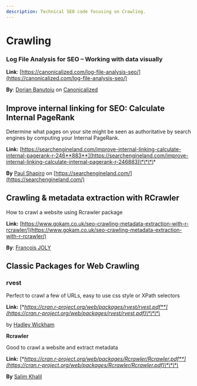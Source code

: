 ```yaml
---
description: Technical SEO code focusing on Crawling.
---
```


# Crawling

### Log File Analysis for SEO – Working with data visually

**Link**: [https://canonicalized.com/log-file-analysis-seo/](https://canonicalized.com/log-file-analysis-seo/)

**By**: [Dorian Banutoiu](https://twitter.com/canonicalizedco) on [Canonicalized](https://canonicalized.com/)



## Improve internal linking for SEO: Calculate Internal PageRank

Determine what pages on your site might be seen as authoritative by search engines by computing your Internal PageRank.

**Link:** [https://searchengineland.com/improve-internal-linking-calculate-internal-pagerank-r-246**883**](https://searchengineland.com/improve-internal-linking-calculate-internal-pagerank-r-246883)\*\*\*\*

**By** [Paul Shapiro](https://twitter.com/fighto) on [https://searchengineland.com/](https://searchengineland.com/)

## Crawling & metadata extraction with RCrawler

How to crawl a website using Rcrawler package 

**Link:** [https://www.gokam.co.uk/seo-crawling-metadata-extraction-with-r-rcrawler/](https://www.gokam.co.uk/seo-crawling-metadata-extraction-with-r-rcrawler/)

**By**: [François JOLY](https://twitter.com/tuf)

## Classic Packages for Web Crawling

### rvest

Perfect to crawl a few of URLs, easy to use css style or XPath selectors

**Link:** [**https://cran.r-project.org/web/packages/rvest/rvest.pdf**](https://cran.r-project.org/web/packages/rvest/rvest.pdf)\*\*\*\*

by [Hadley Wickham](https://twitter.com/hadleywickham)

**Rcrawler**

Good to crawl a website and extract metadata

**Link:** [**https://cran.r-project.org/web/packages/Rcrawler/Rcrawler.pdf**](https://cran.r-project.org/web/packages/Rcrawler/Rcrawler.pdf)\*\*\*\*

**By** [Salim Khalil](https://orcid.org/0000-0002-7804-4041)

